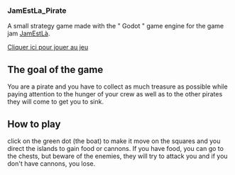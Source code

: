 ### JamEstLa_Pirate
 
A small strategy game made with the " Godot " game engine for the game jam [JamEstLà](https://itch.io/jam/jamestla).

[Cliquer ici pour jouer au jeu](https://sheeplip.itch.io/awaytothesea)

## The goal of the game

You are a pirate and you have to collect as much treasure as possible while paying attention to the hunger of your crew as well as to the other pirates they will come to get you to sink.

## How to play

click on the green dot (the boat) to make it move on the squares and you direct the islands to gain food or cannons. If you have food, you can go to the chests, but beware of the enemies, they will try to attack you and if you don't have cannons, you lose.
